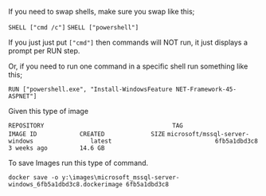 If you need to swap shells, make sure you swap like this;

`SHELL ["cmd /c"]`
`SHELL ["powershell"]`

If you just just put `["cmd"]` then commands will NOT run, it just displays a prompt per RUN step.

Or, if you need to run one command in a specific shell run something like this;

`RUN ["powershell.exe", "Install-WindowsFeature NET-Framework-45-ASPNET"]`


Given this type of image

`REPOSITORY                                    TAG                                IMAGE ID            CREATED             SIZE`
`microsoft/mssql-server-windows                latest                             6fb5a1dbd3c8        3 weeks ago         14.6 GB`

To save Images run this type of command.

`docker save -o y:\images\microsoft_mssql-server-windows_6fb5a1dbd3c8.dockerimage 6fb5a1dbd3c8`

